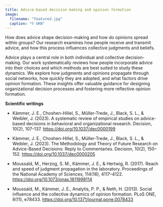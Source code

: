 ```yaml
---
title: Advice-based decision making and opinion formation
image:
  filename: "featured.jpg"
  caption: "© UKN"
---
```


How does advice shape decision-making and how do opinions spread within groups? Our research examines how people receive and transmit advice, and how this process influences collective judgments and beliefs.

<!--more-->

Advice plays a central role in both individual and collective decision-making. Our work systematically reviews how people incorporate advice into their choices and which methods are best suited to study these dynamics. We explore how judgments and opinions propagate through social networks, how quickly they are adopted, and what factors drive opinion formation.  These insights offer valuable guidance for designing organizational decision processes and fostering more reflective opinion formation.

**Scientific writings**

- Kämmer, J. E., Choshen-Hillel, S., Müller-Trede, J., Black, S. L., & Weibler, J. (2023). A systematic review of empirical studies on advice-based decisions in behavioral and organizational research. Decision, 10(2), 107–137. https://doi.org/10.1037/dec0000199

- Kämmer, J. E., Choshen-Hillel, S., Müller-Trede, J., Black, S. L., & Weibler, J. (2023). The Methodology and Theory of Future Research on Advice-Based Decisions: Reply to Commentaries. Decision, 10(2), 150–152. https://doi.org/10.1037/dec0000205

- Moussaïd, M., Herzog, S. M., Kämmer, J. E., & Hertwig, R. (2017). Reach and speed of judgment propagation in the laboratory. Proceedings of the National Academy of Sciences, 114(16), 4117–4122. https://doi.org/10.1073/pnas.1611998114

- Moussaïd, M., Kämmer, J. E., Analytis, P. P., & Neth, H. (2013). Social influence and the collective dynamics of opinion formation. PLoS ONE, 8(11), e78433. https://doi.org/10.1371/journal.pone.0078433
